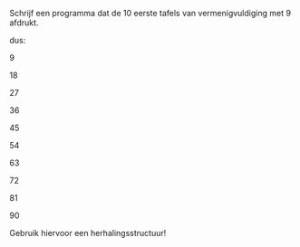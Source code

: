Schrijf een programma dat de 10 eerste tafels van vermenigvuldiging met 9 afdrukt.

dus:

9

18

27

36

45

54

63

72

81

90

Gebruik hiervoor een herhalingsstructuur!
